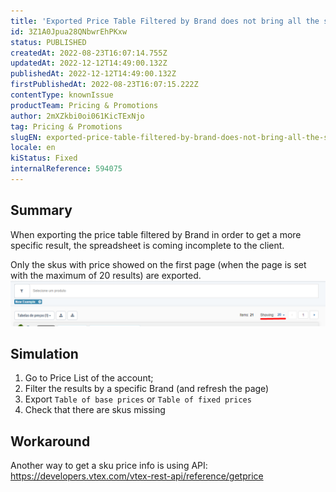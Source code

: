 ```yaml
---
title: 'Exported Price Table Filtered by Brand does not bring all the skus'
id: 3Z1A0Jpua28QNbwrEhPKxw
status: PUBLISHED
createdAt: 2022-08-23T16:07:14.755Z
updatedAt: 2022-12-12T14:49:00.132Z
publishedAt: 2022-12-12T14:49:00.132Z
firstPublishedAt: 2022-08-23T16:07:15.222Z
contentType: knownIssue
productTeam: Pricing & Promotions
author: 2mXZkbi0oi061KicTExNjo
tag: Pricing & Promotions
slugEN: exported-price-table-filtered-by-brand-does-not-bring-all-the-skus
locale: en
kiStatus: Fixed
internalReference: 594075
---
```


## Summary


When exporting the price table filtered by Brand in order to get a more specific result, the spreadsheet is coming incomplete to the client.

Only the skus with price showed on the first page (when the page is set with the maximum of 20 results) are exported.
 ![](https://raw.githubusercontent.com/vtexdocs/help-center-content/refs/heads/main/docs/en/known-issues/Pricing%20&%20Promotions/exported-price-table-filtered-by-brand-does-not-bring-all-the-skus_1.png)


##

## Simulation



1. Go to Price List of the account;
2. Filter the results by a specific Brand (and refresh the page)
3. Export `Table of base prices` or `Table of fixed prices`
4. Check that there are skus missing


##

## Workaround


Another way to get a sku price info is using API: https://developers.vtex.com/vtex-rest-api/reference/getprice

